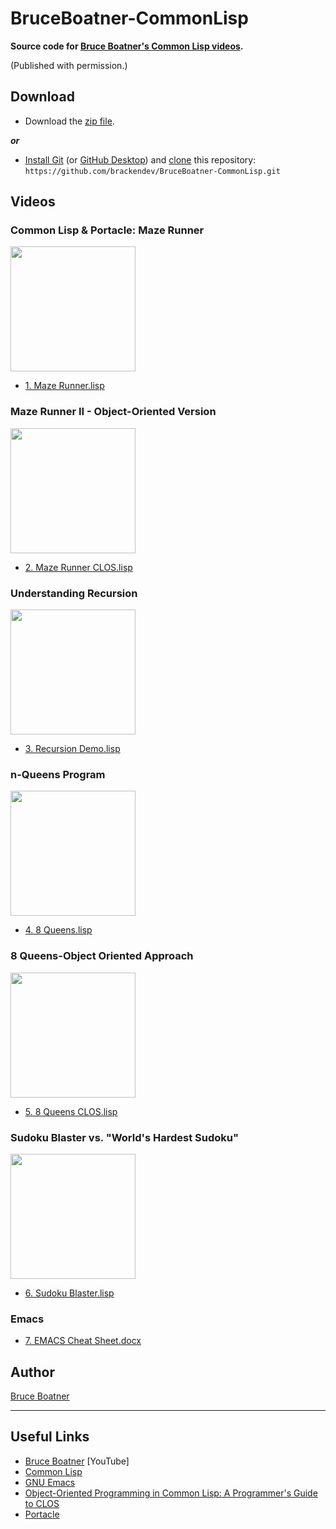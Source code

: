 BruceBoatner-CommonLisp
=======================

**Source code for [Bruce Boatner's Common Lisp videos](https://www.youtube.com/channel/UCkXniKqRStBfeE1rd-SM5Kw).**

(Published with permission.)

## Download

* Download the [zip file](https://github.com/brackendev/BruceBoatner-CommonLisp/archive/master.zip).

***or***

* [Install Git](https://git-scm.com/book/en/v2/Getting-Started-Installing-Git) (or [GitHub Desktop](https://desktop.github.com)) and [clone](https://git-scm.com/docs/git-clone) this repository: `https://github.com/brackendev/BruceBoatner-CommonLisp.git`

## Videos

### Common Lisp & Portacle: Maze Runner

<a href="http://www.youtube.com/watch?v=OoUTldpBAIc"><img src="http://img.youtube.com/vi/OoUTldpBAIc/0.jpg" width="200"/></a>

* [1. Maze Runner.lisp](https://github.com/brackendev/BruceBoatner-CommonLisp/blob/master/src/1.%20Maze%20Runner.lisp)

### Maze Runner II - Object-Oriented Version

<a href="https://www.youtube.com/watch?v=s_ceOSjRRGo"><img src="http://img.youtube.com/vi/s_ceOSjRRGo/0.jpg" width="200"></a>

* [2. Maze Runner CLOS.lisp](https://github.com/brackendev/BruceBoatner-CommonLisp/blob/master/src/2.%20Maze%20Runner%20CLOS.lisp)

### Understanding Recursion

<a href="https://www.youtube.com/watch?v=YVwjlFzraWw"><img src="http://img.youtube.com/vi/YVwjlFzraWw/0.jpg" width="200"></a>

* [3. Recursion Demo.lisp](https://github.com/brackendev/BruceBoatner-CommonLisp/blob/master/src/3.%20Recursion%20Demo.lisp)

### n-Queens Program

<a href="https://www.youtube.com/watch?v=0zeJNuT6Sn8"><img src="http://img.youtube.com/vi/0zeJNuT6Sn8/0.jpg" width="200"></a>

* [4. 8 Queens.lisp](https://github.com/brackendev/BruceBoatner-CommonLisp/blob/master/src/4.%208%20Queens.lisp)

### 8 Queens-Object Oriented Approach

<a href="https://www.youtube.com/watch?v=Vr6SvKpYdxs"><img src="http://img.youtube.com/vi/Vr6SvKpYdxs/0.jpg" width="200"></a>

* [5. 8 Queens CLOS.lisp](https://github.com/brackendev/BruceBoatner-CommonLisp/blob/master/src/5.%208%20Queens%20CLOS.lisp)

### Sudoku Blaster vs. "World's Hardest Sudoku"

<a href="https://www.youtube.com/watch?v=xVWXb_56lOA"><img src="http://img.youtube.com/vi/xVWXb_56lOA/0.jpg" width="200"></a>

* [6. Sudoku Blaster.lisp](https://github.com/brackendev/BruceBoatner-CommonLisp/blob/master/src/6.%20Sudoku%20Blaster.lisp)

### Emacs

* [7. EMACS Cheat Sheet.docx](https://github.com/brackendev/BruceBoatner-CommonLisp/blob/master/src/7.%20EMACS%20Cheat%20Sheet.docx)

## Author

[Bruce Boatner](https://www.youtube.com/channel/UCkXniKqRStBfeE1rd-SM5Kw)

- - -

## Useful Links

* [Bruce Boatner](https://www.youtube.com/channel/UCkXniKqRStBfeE1rd-SM5Kw) [YouTube]
* [Common Lisp](https://lisp-lang.org)
* [GNU Emacs](https://www.gnu.org/software/emacs/emacs.html)
* [Object-Oriented Programming in Common Lisp: A Programmer's Guide to CLOS](https://en.wikipedia.org/wiki/Object-Oriented_Programming_in_Common_Lisp:_A_Programmer%27s_Guide_to_CLOS)
* [Portacle](https://portacle.github.io)
